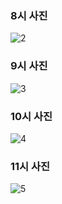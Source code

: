 ### 8시 사진
![2](https://user-images.githubusercontent.com/87485477/218019066-98f828a8-484c-44b0-9aff-f8d1a3146214.png)



### 9시 사진
![3](https://user-images.githubusercontent.com/87485477/218019099-6007361a-1e39-4b3f-9900-22e7d24a4197.png)



### 10시 사진
![4](https://user-images.githubusercontent.com/87485477/218024380-4b71de01-768b-429a-a923-3fd01fb49419.png)



### 11시 사진
![5](https://user-images.githubusercontent.com/87485477/218034168-5ec68d6f-6656-4d42-84f3-24e0a0c9e06a.png)

